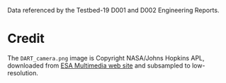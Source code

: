 Data referenced by the Testbed-19 D001 and D002 Engineering Reports.

# Credit
The `DART_camera.png` image is Copyright NASA/Johns Hopkins APL, downloaded from
[ESA Multimedia web site](https://www.esa.int/ESA_Multimedia/Images/2023/02/Didymos_and_Dimorphos_seen_by_DART)
and subsampled to low-resolution.

